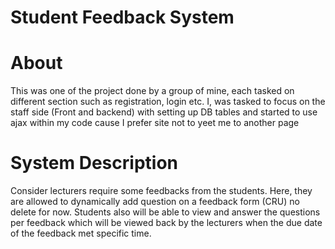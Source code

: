 # Student Feedback System
# About
This was one of the project done by a group of mine, each tasked on different section such as registration, login etc.
I, was tasked to focus on the staff side (Front and backend) with setting up DB tables and started to use ajax within my code cause I prefer site not to yeet me to another page
# System Description
Consider lecturers require some feedbacks from the students. Here, they are allowed to dynamically add question on a feedback form (CRU) no delete for now.
Students also will be able to view and answer the questions per feedback which will be viewed back by the lecturers when the due date of the feedback met specific time.

